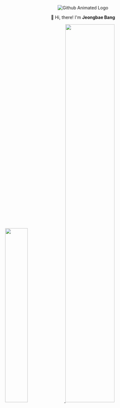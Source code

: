 <div align="center">

  <img alt="Github Animated Logo" src="https://github.com/jeongbaebang/jeongbaebang/assets/57677452/5f4c2738-b600-4c0a-9caa-2b71aac095a3"/>

  👋 Hi, there! I'm **Jeongbae Bang**
  
</div>

<a href="https://github.com/jeongbaebang">
    <img src="https://github-readme-stats.vercel.app/api/top-langs/?username=jeongbaebang&layout=donut&show_icons=true&theme=material-palenight&hide_border=true&bg_color=20232a&icon_color=58A6FF&text_color=fff&title_color=58A6FF&count_private=true&exclude_repo=Face-Transfer-Application" width=38% />
</a>    
<a href="https://github.com/jeongbaebang">
  <img src="https://github-readme-stats.vercel.app/api?username=jeongbaebang&show_icons=true&theme=material-palenight&hide_border=true&bg_color=20232a&icon_color=58A6FF&text_color=fff&title_color=58A6FF&count_private=true" width=56% />
</a>
